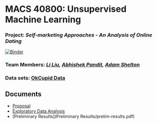 # MACS 40800: Unsupervised Machine Learning
### **Project:** *Self-marketing Approaches - An Analysis of Online Dating*

[![Binder](https://mybinder.org/badge_logo.svg)](https://mybinder.org/v2/gh/tonofshell/unsupervised-dating/master)

### **Team Members:** _[Li Liu](https://github.com/liu431), [Abhishek Pandit](https://github.com/policyglot), [Adam Shelton](https://github.com/tonofshell)_

### Data sets: [OkCupid Data](https://github.com/rudeboybert/JSE_OkCupid)

## Documents
- [Proposal](liu_pandit_shelton_proposal.pdf)
- [Exploratory Data Analysis](https://tonofshell.me/unsupervised-dating/EDA/eda.html)
- [Preliminary Results](Preliminary Results/prelim-results.pdf)
